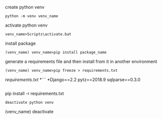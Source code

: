 create python venv
```
python -m venv venv_name
```
activate python venv
```
venv_name>Scripts\activate.bat
```
install package
```
(venv_name) venv_name>pip install package_name
```
generate a requirements file and then install from it in another environment
```
(venv_name) venv_name>pip freeze > requirements.txt
```
*requirements.txt*
*```
*Django==2.2
pytz==2018.9
sqlparse==0.3.0
```*
```
pip install -r requirements.txt
```
deactivate python venv
```
(venv_name) deactivate
```
